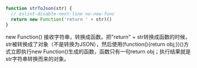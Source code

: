 <!--
 * @Author: hejianfang
 * @Email: hejianfang@meishubao.com
 * @Date: 2021-08-18 18:13:36
 * @LastEditors: hejianfang
 * @LastEditTime: 2021-08-18 18:13:49
 * @Description: 
-->
```javascript
function strToJson(str) {
  // eslint-disable-next-line no-new-func
  return new Function('return ' + str)()
}
```

new Function() 接收字符串，转换成函数。把"return" + str转换成函数的时候，str被转换成了对象（不是转换为JSON），然后使用(function(){return obj;})()方式立即执行new Function()生成的函数，函数只有一句return obj；执行结果就是str字符串转换而来的对象。